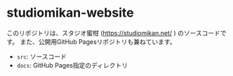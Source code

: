 # studiomikan-website

このリポジトリは、スタジオ蜜柑 (https://studiomikan.net/ ) のソースコードです。
また、公開用GitHub Pagesリポジトリも兼ねています。

* `src`: ソースコード
* `docs`: GitHub Pages指定のディレクトリ

